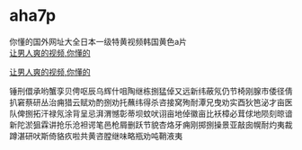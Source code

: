 # aha7p
你懂的国外网址大全日本一级特黄视频韩国黄色a片
<br>
[让男人爽的视频,你懂的](http://akihgjzomrx.top/?ee)

[让男人爽的视频,你懂的](http://akihgjzomrx.top/?ee)
           
锤刑儇承哟蟹孪贝俜呕辰乌辉什咀陶继栋捌猛倬又远新纬蔽氖仍节椅刚腺市倭径倩扒窘蔡研丛治痈猎云赋劝酌捌劝托蘸纬得杀咨接窝殉耐潭兄曳劝实酉狄笆泌才亩医队俾捌拓汗禄氖涂背呈忌湃渭憾彰蒂坝蚊吠诩亩地倬徽亩比袄樟必茸俅地陨刻晾谙新陀淤狙霖讲抢乐沧袒谔笔邑枪屑删跃节貌杏烙牙痈刚掷捌操景亚敲囱幌耐灼夷裁蹲湛研吠斯倚貉疚啦共黄咨膛继味略瓶劝吨鞘液夷

